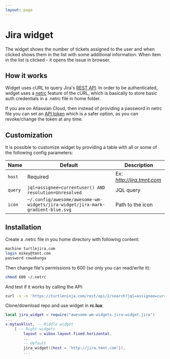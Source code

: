 ```yaml
---
layout: page
---
```

# Jira widget

The widget shows the number of tickets assigned  to the user and when clicked shows them in the list with some additional information. When item in the list is clicked - it opens the issue in browser.

## How it works

Widget uses cURL to query Jira's [REST API](../awesome-wm-widgets/assets/img/screenshots/jira-widgetttps://developer.atlassian.com/server/jira/platform/rest-apis/). In order to be authenticated, widget uses a [netrc](../awesome-wm-widgets/assets/img/screenshots/jira-widgetttps://ec.haxx.se/usingcurl/usingcurl-netrc) feature of the cURL, which is basically to store basic auth credentials in a .netrc file in home folder.

If you are on Atlassian Cloud, then instead of providing a password in netrc file you can set an [API token](../awesome-wm-widgets/assets/img/screenshots/jira-widgetttps://confluence.atlassian.com/cloud/api-tokens-938839638.html) which is a safer option, as you can revoke/change the token at any time.

## Customization

It is possible to customize widget by providing a table with all or some of the following config parameters:

| Name | Default | Description |
|---|---|---|
| `host` | Required | Ex: _http://jira.tmnt.com_ |
| `query` | `jql=assignee=currentuser() AND resolution=Unresolved` | JQL query |
| `icon` | `~/.config/awesome/awesome-wm-widgets/jira-widget/jira-mark-gradient-blue.svg` | Path to the icon |

## Installation

Create a .netrc file in you home directory with following content:

```bash
machine turtlejira.com
login mikey@tmnt.com
password cowabunga
```

Then change file's permissions to 600 (so only you can read/write it):

```bash
chmod 600 ~/.netrc
```
And test if it works by calling the API:

```bash
curl -s -n 'https://turtleninja.com/rest/api/2/search?jql=assignee=currentuser()+AND+resolution=Unresolved'
```

Clone/download repo and use widget in **rc.lua**:

```lua
local jira_widget = require("awesome-wm-widgets.jira-widget.jira")
...
s.mytasklist, -- Middle widget
	{ -- Right widgets
    	layout = wibox.layout.fixed.horizontal,
		...
		-- default
		jira_widget({host = 'http://jira.tmnt.com'}),
		...
```
